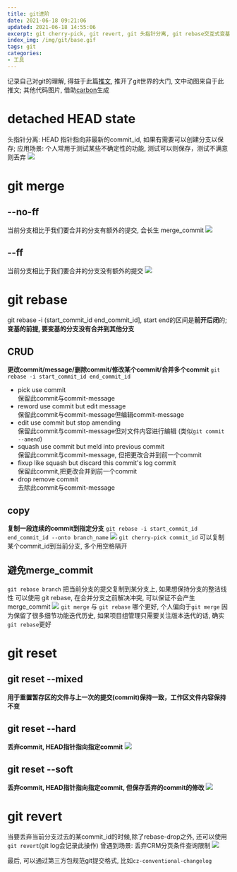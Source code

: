 ```yaml
---
title: git进阶
date: 2021-06-18 09:21:06
updated: 2021-06-18 14:55:06
excerpt: git cherry-pick, git revert, git 头指针分离, git rebase交互式变基...
index_img: /img/git/base.gif
tags: git
categories: 
- 工具
---
```

记录自己对git的理解, 得益于此篇[推文](https://mp.weixin.qq.com/s/65XK7vpmLhFjQsBB9SBZdA), 推开了git世界的大门, 文中动图来自于此推文; 其他代码图片, 借助[carbon](https://carbon.now.sh/)生成
# detached HEAD state
头指针分离: HEAD 指针指向非最新的commit_id, 如果有需要可以创建分支以保存; 
应用场景: 个人常用于测试某些不确定性的功能, 测试可以则保存，测试不满意则丢弃
![](/img/git/head.png)
# git merge
## --no-ff
当前分支相比于我们要合并的分支有额外的提交, 会长生 merge_commit
![](/img/git/nff.gif)

## --ff
当前分支相比于我们要合并的分支没有额外的提交
![](/img/git/ff.gif)

# git rebase
git rebase -i (start_commit_id end_commit_id], start end的区间是**前开后闭**的;
**变基的前提, 要变基的分支没有合并到其他分支**
## CRUD
**更改commit/message/删除commit/修改某个commit/合并多个commit**
`git rebase -i start_commit_id end_commit_id`
- pick		use commit                    
保留此commit与commit-message
- reword	use commit but edit message   
保留此commit与commit-message但编辑commit-message
- edit		use commit but stop amending  
保留此commit与commit-message但对文件内容进行编辑 (类似`git commit --amend`)
- squash	use commit but meld into previous commit          
保留此commit与commit-message, 但把更改合并到前一个commit
- fixup		like squash but discard this commit's log commit  
保留此commit,把更改合并到前一个commit
- drop		remove commit                 
去除此commit与commit-message

## copy
**复制一段连续的commit到指定分支** `git rebase -i start_commit_id end_commit_id --onto branch_name`
![](/img/git/rebase-copy.png)
`git cherry-pick commit_id` 可以复制某个commit_id到当前分支, 多个用空格隔开
## 避免merge_commit
`git rebase branch` 把当前分支的提交复制到某分支上, 如果想保持分支的整洁线性 可以使用 git rebase, 在合并分支之前解决冲突, 可以保证不会产生merge_commit
![](/img/git/base.gif)
`git merge` 与 `git rebase` 哪个更好, 个人偏向于`git merge` 因为保留了很多细节功能迭代历史, 如果项目组管理只需要关注版本迭代的话, 确实`git rebase`更好

# git reset
## git reset --mixed
**用于重置暂存区的文件与上一次的提交(commit)保持一致，工作区文件内容保持不变**
## git reset --hard
**丢弃commit, HEAD指针指向指定commit**
![](/img/git/reset.gif)

## git reset --soft
**丢弃commit, HEAD指针指向指定commit, 但保存丢弃的commit的修改**
![](/img/git/soft-reset.gif)

# git revert
当要丢弃当前分支过去的某commit_id的时候,除了rebase-drop之外, 还可以使用`git revert`(git log会记录此操作)
曾遇到场景: 丢弃CRM分页条件查询限制
![](/img/git/revert.gif)

最后, 可以通过第三方包规范git提交格式, 比如`cz-conventional-changelog`





